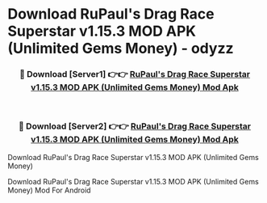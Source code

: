 # Download RuPaul's Drag Race Superstar v1.15.3 MOD APK (Unlimited Gems Money) - odyzz


<div align="center">
<h3>🔴 Download [Server1] 👉👉 <a href="https://apk-comot.site?title=RuPaul's_Drag_Race_Superstar_v1.15.3_MOD_APK_(Unlimited_Gems_Money)">RuPaul's Drag Race Superstar v1.15.3 MOD APK (Unlimited Gems Money) Mod Apk</a></h3><br>
<h3>🔴 Download [Server2] 👉👉 <a href="https://apk-comot.site?title=RuPaul's_Drag_Race_Superstar_v1.15.3_MOD_APK_(Unlimited_Gems_Money)">RuPaul's Drag Race Superstar v1.15.3 MOD APK (Unlimited Gems Money) Mod Apk</a></h3>
</div>



Download RuPaul's Drag Race Superstar v1.15.3 MOD APK (Unlimited Gems Money) 

Download RuPaul's Drag Race Superstar v1.15.3 MOD APK (Unlimited Gems Money) Mod For Android